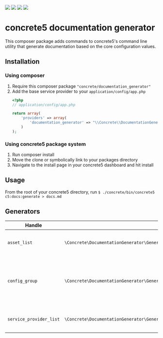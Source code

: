 [![](http://img.shields.io/badge/license-MIT-green.svg?style=flat)](https://github.com/concrete5/documentation_generator/blob/master/LICENSE.md)
[![](http://img.shields.io/packagist/v/concrete5/documentation_generator.svg?style=flat)](https://packagist.org/packages/concrete5/documentation_generator)
[![](http://img.shields.io/packagist/dt/concrete5/documentation_generator.svg?style=flat)](https://packagist.org/packages/concrete5/documentation_generator)
[![](http://img.shields.io/scrutinizer/g/concrete5/documentation_generator.svg?style=flat)](http://scrutinizer-ci.com/g/concrete5/documentation_generator/)

# concrete5 documentation generator
This composer package adds commands to concrete5's command line utility that
generate documentation based on the core configuration values.

## Installation

### Using composer
1. Require this composer package `"concrete/documentation_generator"`
2. Add the base service provider to your `application/config/app.php`
    ```php
    <?php
    // application/config/app.php

    return array(
        'providers' => array(
            'documentation_generator' => "\\Concrete\\DocumentationGenerator\\ServiceProvider"
        )
    );
    ```

### Using concrete5 package system
1. Run composer install
2. Move the clone or symbolically link to your packages directory
3. Navigate to the install page in your concrete5 dashboard and hit install

## Usage
From the root of your concrete5 directory, run `$ ./concrete/bin/concrete5 c5:docs:generate > docs.md`

## Generators

 Handle | Class | Command | Description
 --- | --- | --- | ---
 `asset_list` | `\Concrete\DocumentationGenerator\Generator\Asset\AssetListGenerator` | c5:docs:asset_list:generate | Generates a list of core assets and asset groups
 `config_group` | `\Concrete\DocumentationGenerator\Generator\ConfigGroup\ConfigGroupListGenerator` | c5:docs:config_group:generate | Generates a list of core configuration groups with a table of the configuration items they contain
 `service_provider_list` | `\Concrete\DocumentationGenerator\Generator\ServiceProvider\ServiceProviderListGenerator` | c5:docs:service_provider_list:generate | Generates a list of core service providers
